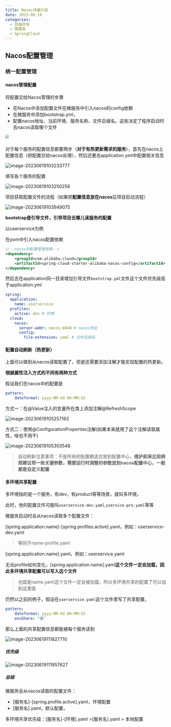 ```yaml
---
title: Nacos详细介绍
date: 2023-06-18
categories: 
  - 后端开发
  - 微服务
  - SpringCloud
---
```


## Nacos配置管理

### 统一配置管理

#### nacos管理配置

将配置交给Nacos管理的步骤

- 在Nacos中添加配置文件在微服务中引入nacos的config依赖
- 在微服务中添加bootstrap.yml，
- 配置nacos地址、当前环境、服务名称、文件后缀名。这些决定了程序启动时去nacos读取哪个文件

<img src="https://typora-1309665611.cos.ap-nanjing.myqcloud.com/typora/image-20230619103036166.png" style="zoom:70%">

##### 

对于每个服务的配置信息都要两步（**对于有热更新需求的服务**），首先在nacos上配置信息（把配置交给nacos处理），然后还要去application.yml中配置相关信息

![image-20230619103233777](https://typora-1309665611.cos.ap-nanjing.myqcloud.com/typora/image-20230619103233777.png)

填写各个服务的配置

![image-20230619103250256](https://typora-1309665611.cos.ap-nanjing.myqcloud.com/typora/image-20230619103250256.png)

项目获取配置文件的流程（如果把**配置信息放在nacos**后项目启动流程）

![image-20230619103949075](https://typora-1309665611.cos.ap-nanjing.myqcloud.com/typora/image-20230619103949075.png)

**bootstrap是引导文件，引导项目去哪儿读服务的配置**

以userservice为例

在pom中引入nacos配置依赖

~~~xml
<!--nacos的配置管理依赖-->
<dependency>
    <groupId>com.alibaba.cloud</groupId>
    <artifactId>spring-cloud-starter-alibaba-nacos-config</artifactId>
</dependency>
~~~

然后去在application同一目录增加引导文件`bootstrap.yml`文件这个文件优先级高于application.yml

~~~yaml
spring:
  application:
    name: userservice
  profiles:
    active: dev # 环境
  cloud:
    nacos:
      server-addr: nacos:8848 # nacos地址
      config:
        file-extension: yaml # 文件后缀名
~~~

#### 配置自动刷新（热更新）

上面可以做到从nacos读取配置了，但是还需要添加注解才能实现配置的热更新。

**根据属性注入方式的不同有两种方式**

假设我们在nacos中的配置是

~~~yaml
pattern:
	dateformat: yyyy-MM-dd HH:MM:SS
~~~



方式一：在@Value注入的变量所在类上添加注解@RefreshScope

![image-20230619105257192](https://typora-1309665611.cos.ap-nanjing.myqcloud.com/typora/image-20230619105257192.png)

方式二：使用@ConfigurationProperties注解(如果本来就用了这个注解读取属性，啥也不用干)

![image-20230619105303548](https://typora-1309665611.cos.ap-nanjing.myqcloud.com/typora/image-20230619105303548.png)

> 自动刷新注意事项：不是所有的配置都适合放到配置中心，**维护起来比较麻烦建议将一些关键参数，需要运行时调整的参数放到nacos配置中心，一般都是自定义配置**

#### 多环境共享配置

多环境指的是一个服务，有dev，有product等等场景，就叫多环境，

此时，他的配置文件可能叫`userservice-dev.yaml`,`uservice-pro.yaml`等等

微服务启动时会从nacos读取多个配置文件：

[spring.application.name]-[spring.profiles.active].yaml，例如：userservice-dev.yaml

> 等同于name-profile.yaml

[spring.application.name].yaml，例如：userservice.yaml

无论profile如何变化，[spring.application.name].yaml**这个文件一定会加载，因此多环境共享配置可以写入这个文件**

> 也就是name.yaml这个文件一定会被加载，所以多环境共享的配置了可以加到这里面

仍然以之前的例子，假设在`userservice.yaml`这个文件里写了共享配置，

~~~yaml
pattern:
	dateformat: yyyy-MM-dd HH:MM:SS
	envShare: "值"
~~~

那么上面的共享配置信息都能被每个服务读到

![image-20230619111827710](https://typora-1309665611.cos.ap-nanjing.myqcloud.com/typora/image-20230619111827710.png)

##### 优先级

![image-20230619111957627](https://typora-1309665611.cos.ap-nanjing.myqcloud.com/typora/image-20230619111957627.png)

##### 总结

微服务会从nacos读取的配置文件：

- [服务名]-[spring.profile.active].yaml，环境配置
- [服务名].yaml，默认配置，

多环境共享优先级：[服务名]-[环境].yaml >[服务名].yaml > 本地配置